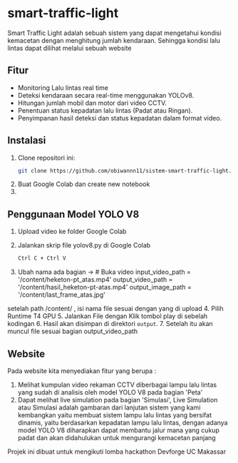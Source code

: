 # smart-traffic-light
 Smart Traffic Light adalah sebuah sistem yang dapat mengetahui kondisi kemacetan dengan menghitung jumlah kendaraan. Sehingga kondisi lalu lintas dapat dilihat melalui sebuah website

 ## Fitur
- Monitoring Lalu lintas real time
- Deteksi kendaraan secara real-time menggunakan YOLOv8.
- Hitungan jumlah mobil dan motor dari video CCTV.
- Penentuan status kepadatan lalu lintas (Padat atau Ringan).
- Penyimpanan hasil deteksi dan status kepadatan dalam format video.

## Instalasi
1. Clone repositori ini:
    ```sh
    git clone https://github.com/obiwannn11/sistem-smart-traffic-light.git
    ```
2. Buat Google Colab dan create new notebook
3. 
## Penggunaan Model YOLO V8
1. Upload video ke folder Google Colab
2. Jalankan skrip file yolov8.py di Google Colab
    ```sh
    Ctrl C + Ctrl V
    ```
    
3. Ubah nama ada bagian -> # Buka video
input_video_path = '/content/heketon-pt_atas.mp4'
output_video_path = '/content/hasil_heketon-pt-atas.mp4'
output_image_path = '/content/last_frame_atas.jpg'

setelah path /content/ , isi nama file sesuai dengan yang di upload
4. Pilih Runtime T4 GPU 
5. Jalankan File dengan Klik tombol play di sebelah kodingan
6. Hasil akan disimpan di direktori `output`.
7. Setelah itu akan muncul file sesuai bagian output_video_path

## Website
Pada website kita menyediakan fitur yang berupa : 
1. Melihat kumpulan video rekaman CCTV diberbagai lampu lalu lintas yang sudah di analisis oleh model YOLO V8 pada bagian 'Peta'
2. Dapat melihat live simulation pada bagian 'Simulasi',
   Live Simulation atau Simulasi adalah gambaran dari lanjutan sistem yang kami kembangkan yaitu membuat sistem lampu lalu lintas yang bersifat dinamis, yaitu berdasarkan kepadatan lampu lalu lintas, dengan adanya model YOLO V8 diharapkan dapat membantu jalur mana yang cukup padat dan akan didahulukan untuk mengurangi kemacetan panjang

Projek ini dibuat untuk mengikuti lomba hackathon Devforge UC Makassar
